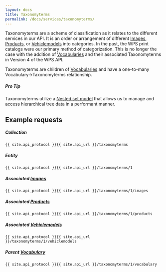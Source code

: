 ```yaml
---
layout: docs
title: Taxonomyterms
permalink: /docs/services/taxonomyterms/
---
```


[var_Images]: /docs/services/images
[var_Products]: /docs/services/products
[var_Vehiclemodels]: /docs/services/vehiclemodels
[var_Vocabularies]: /docs/services/vocabularies

Taxonomyterms are a scheme of classification as it relates to the different services in our API. It is an order or arrangement of different [Images][var_Images], 
[Products][var_Products], or [Vehiclemodels][var_Vehiclemodels] into categories. In the past, the WPS print catalogs were our primary method of categorization. This is no longer 
the case with the addition of [Vocabularies][var_Vocabularies] and their associated Taxonomyterms in Version 4 of the WPS API.

Taxonomyterms are children of [Vocabularies][var_Vocabularies] and have a one-to-many Vocabulary&rarr;Taxonomyterms relationship.

<div class="note">
  <h5>Pro Tip</h5>
  <p>Taxonomyterms utilize a <a href="https://en.wikipedia.org/wiki/Nested_set_model" target="_blank">Nested set model</a> that allows us to manage and access hierarchical tree 
  data in a performant manner.</p>
</div>

## Example requests

##### Collection

```
{{ site.api_protocol }}{{ site.api_url }}/taxonomyterms
```

##### Entity

```
{{ site.api_protocol }}{{ site.api_url }}/taxonomyterms/1
```

##### Associated [Images][var_Images]

```
{{ site.api_protocol }}{{ site.api_url }}/taxonomyterms/1/images
```

##### Associated [Products][var_Products]

```
{{ site.api_protocol }}{{ site.api_url }}/taxonomyterms/1/products
```

##### Associated [Vehiclemodels][var_Vehiclemodels]

```
{{ site.api_protocol }}{{ site.api_url }}/taxonomyterms/1/vehiclemodels
```

##### Parent [Vocabulary][var_Vocabularies]

```
{{ site.api_protocol }}{{ site.api_url }}/taxonomyterms/1/vocabulary
```
